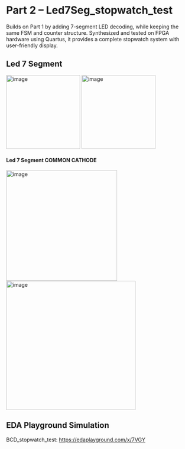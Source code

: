 # Part 2 – Led7Seg_stopwatch_test
Builds on Part 1 by adding 7-segment LED decoding, while keeping the same FSM and counter structure. Synthesized and tested on FPGA hardware using Quartus, it provides a complete stopwatch system with user-friendly display.

## Led 7 Segment
<img width="200" alt="image" src="https://github.com/user-attachments/assets/83eca5f5-97d7-4dd3-808c-207ca749dff1">
<img width="200" alt="image" src="https://github.com/user-attachments/assets/37d2baef-5338-477b-bfe8-ed0026df935d">

#### Led 7 Segment COMMON CATHODE
<img width="300" alt="image" src="https://github.com/user-attachments/assets/32650400-f4dc-438f-9127-cbb7f06217e9">
<img width="350" alt="image" src="https://github.com/user-attachments/assets/6511d85f-053c-422f-bf4a-8aa4ca20620a">

## EDA Playground Simulation
BCD_stopwatch_test: https://edaplayground.com/x/7VGY
